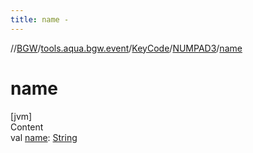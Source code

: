 ```yaml
---
title: name -
---
```

//[BGW](../../../../index.md)/[tools.aqua.bgw.event](../../index.md)/[KeyCode](../index.md)/[NUMPAD3](index.md)/[name](name.md)



# name  
[jvm]  
Content  
val [name](name.md): [String](https://kotlinlang.org/api/latest/jvm/stdlib/kotlin/-string/index.html)  




